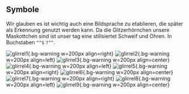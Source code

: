 ## Symbole

Wir glauben es ist wichtig auch eine Bildsprache zu etablieren, die später als Erkennung genutzt werden kann. Da die Glitzerhörnchen unsere Maskottchen sind ist unser tag eine stilisiertet Schweif und Ohren. In Buchstaben `^^S` `?^^`.

![glirrel1](assets/glirrel1.svg){.bg-warning w=200px  align=right}
![glirrel2](assets/glirrel2.svg){.bg-warning w=200px  align=left}
![glirrel3](assets/glirrel3.svg){.bg-warning w=200px  align=center}
![glirrel4](assets/glirrel4.svg){.bg-warning w=200px  align=left}
![glirrel5](assets/glirrel5.svg){.bg-warning w=200px  align=right}
![glirrel6](assets/glirrel6.svg){.bg-warning w=200px  align=center}
![glirrel7](assets/glirrel7.svg){.bg-warning w=200px  align=right}
![glirrel8](assets/glirrel8.svg){.bg-warning w=200px  align=left}
![glirrel9](assets/glirrel9.svg){.bg-warning w=200px  align=center}
